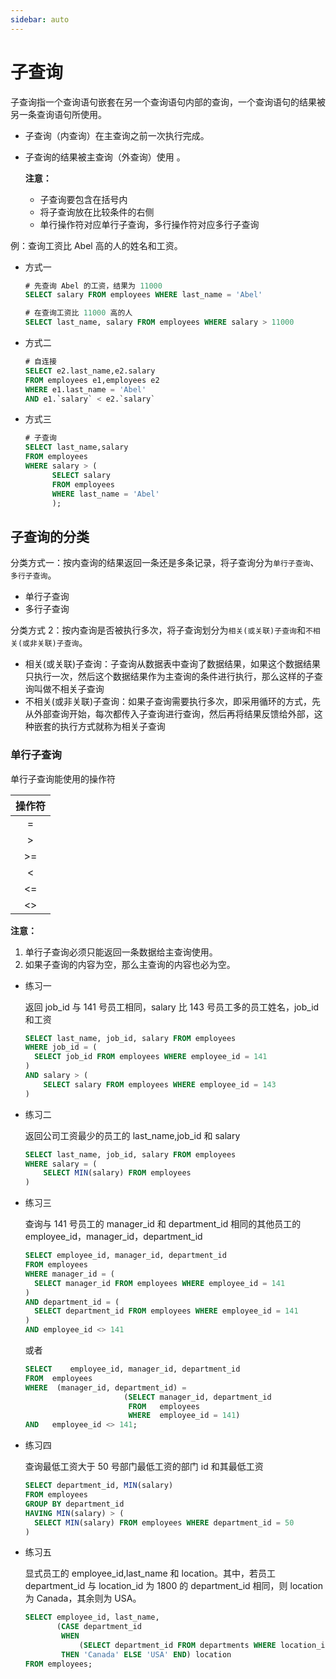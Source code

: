 ```yaml
---
sidebar: auto
---
```


# 子查询

子查询指一个查询语句嵌套在另一个查询语句内部的查询，一个查询语句的结果被另一条查询语句所使用。

- 子查询（内查询）在主查询之前一次执行完成。

- 子查询的结果被主查询（外查询）使用 。

  **注意：**

  - 子查询要包含在括号内
  - 将子查询放在比较条件的右侧
  - 单行操作符对应单行子查询，多行操作符对应多行子查询

例：查询工资比 Abel 高的人的姓名和工资。

- 方式一

  ```sql
  # 先查询 Abel 的工资，结果为 11000
  SELECT salary FROM employees WHERE last_name = 'Abel'

  # 在查询工资比 11000 高的人
  SELECT last_name, salary FROM employees WHERE salary > 11000
  ```

- 方式二

  ```sql
  # 自连接
  SELECT e2.last_name,e2.salary
  FROM employees e1,employees e2
  WHERE e1.last_name = 'Abel'
  AND e1.`salary` < e2.`salary`
  ```

- 方式三

  ```sql
  # 子查询
  SELECT last_name,salary
  FROM employees
  WHERE salary > (
  		SELECT salary
  		FROM employees
  		WHERE last_name = 'Abel'
  		);
  ```

## 子查询的分类

分类方式一：按内查询的结果返回一条还是多条记录，将子查询分为`单行子查询`、`多行子查询`。

- 单行子查询
- 多行子查询

分类方式 2：按内查询是否被执行多次，将子查询划分为`相关(或关联)子查询`和`不相关(或非关联)子查询`。

- 相关(或关联)子查询：子查询从数据表中查询了数据结果，如果这个数据结果只执行一次，然后这个数据结果作为主查询的条件进行执行，那么这样的子查询叫做不相关子查询
- 不相关(或非关联)子查询：如果子查询需要执行多次，即采用循环的方式，先从外部查询开始，每次都传入子查询进行查询，然后再将结果反馈给外部，这种嵌套的执行方式就称为相关子查询

### 单行子查询

单行子查询能使用的操作符

| 操作符 |
| :----: |
|   =    |
|   >    |
|   >=   |
|   <    |
|   <=   |
|   <>   |

**注意：**

1. 单行子查询必须只能返回一条数据给主查询使用。
2. 如果子查询的内容为空，那么主查询的内容也必为空。

- 练习一

  返回 job_id 与 141 号员工相同，salary 比 143 号员工多的员工姓名，job_id 和工资

  ```sql
  SELECT last_name, job_id, salary FROM employees
  WHERE job_id = (
  	SELECT job_id FROM employees WHERE employee_id = 141
  )
  AND salary > (
      SELECT salary FROM employees WHERE employee_id = 143
  )
  ```

- 练习二

  返回公司工资最少的员工的 last_name,job_id 和 salary

  ```sql
  SELECT last_name, job_id, salary FROM employees
  WHERE salary = (
      SELECT MIN(salary) FROM employees
  )
  ```

- 练习三

  查询与 141 号员工的 manager_id 和 department_id 相同的其他员工的 employee_id，manager_id，department_id

  ```sql
  SELECT employee_id, manager_id, department_id
  FROM employees
  WHERE manager_id = (
  	SELECT manager_id FROM employees WHERE employee_id = 141
  )
  AND department_id = (
  	SELECT department_id FROM employees WHERE employee_id = 141
  )
  AND employee_id <> 141
  ```

  或者

  ```sql
  SELECT	employee_id, manager_id, department_id
  FROM	employees
  WHERE  (manager_id, department_id) =
                        (SELECT manager_id, department_id
                         FROM   employees
                         WHERE  employee_id = 141)
  AND	employee_id <> 141;
  ```

- 练习四

  查询最低工资大于 50 号部门最低工资的部门 id 和其最低工资

  ```sql
  SELECT department_id, MIN(salary)
  FROM employees
  GROUP BY department_id
  HAVING MIN(salary) > (
  	SELECT MIN(salary) FROM employees WHERE department_id = 50
  )
  ```

- 练习五

  显式员工的 employee_id,last_name 和 location。其中，若员工 department_id 与 location_id 为 1800 的 department_id 相同，则 location 为 Canada，其余则为 USA。

  ```sql
  SELECT employee_id, last_name,
         (CASE department_id
          WHEN
              (SELECT department_id FROM departments WHERE location_id = 1800)
          THEN 'Canada' ELSE 'USA' END) location
  FROM employees;
  ```
